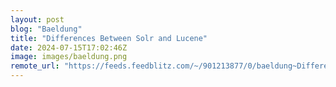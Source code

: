 ```yaml
---
layout: post
blog: "Baeldung"
title: "Differences Between Solr and Lucene"
date: 2024-07-15T17:02:46Z
image: images/baeldung.png
remote_url: "https://feeds.feedblitz.com/~/901213877/0/baeldung~Differences-Between-Solr-and-Lucene"
---
```

